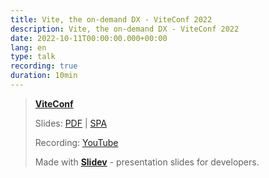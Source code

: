 ```yaml
---
title: Vite, the on-demand DX - ViteConf 2022
description: Vite, the on-demand DX - ViteConf 2022
date: 2022-10-11T00:00:00.000+00:00
lang: en
type: talk
recording: true
duration: 10min
---
```


> [**ViteConf**](https://viteconf.org/)
> 
> Slides: [PDF](https://antfu.me/talks/2022-10-11) | [SPA](https://talks.antfu.me/2022/vite-on-demand-dx/)
>
> Recording: [YouTube](https://youtu.be/qXZzXvyqPpc)
>
> Made with <Slidev class="inline"/>  [**Slidev**](https://github.com/slidevjs/slidev) - presentation slides for developers.



